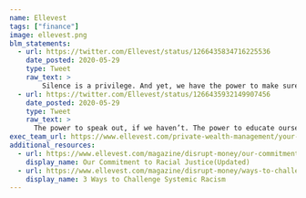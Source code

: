 ```yaml
---
name: Ellevest
tags: ["finance"]
image: ellevest.png
blm_statements:
  - url: https://twitter.com/Ellevest/status/1266435834716225536
    date_posted: 2020-05-29
    type: Tweet
    raw_text: >
        Silence is a privilege. And yet, we have the power to make sure the world knows Ahmaud Arbery, Breonna Taylor, George Floyd, and the unthinkable number of Black lives lost mattered. We all have power to do something.
  - url: https://twitter.com/Ellevest/status/1266435932149907456
    date_posted: 2020-05-29
    type: Tweet
    raw_text: >
      The power to speak out, if we haven’t. The power to educate ourselves, if we need to. The power to put our money, if we have it, toward real change. #BlackLivesMatter
exec_team_url: https://www.ellevest.com/private-wealth-management/your-team
additional_resources:
  - url: https://www.ellevest.com/magazine/disrupt-money/our-commitment-to-racial-justice
    display_name: Our Commitment to Racial Justice(Updated)
  - url: https://www.ellevest.com/magazine/disrupt-money/ways-to-challenge-systemic-racism
    display_name: 3 Ways to Challenge Systemic Racism
---
```

